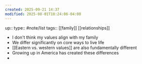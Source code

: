 ```yaml
---
created: 2025-09-21 14:37
modified: 2025-08-01T18:24:06-04:00
---
```

up::
type:: #note/list
tags:: [[family]] [[relationships]]

- I don't think my values align with my family
 - We differ significantly on core ways to live life
 - [[Eastern vs. western values]] are also fundamentally different
 - Growing up in America has created these differences
 - 